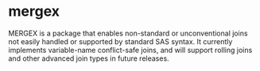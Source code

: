 # mergex
MERGEX is a package that enables non-standard or unconventional joins not easily handled or supported by standard SAS syntax. It currently implements variable-name conflict-safe joins, and will support rolling joins and other advanced join types in future releases.
